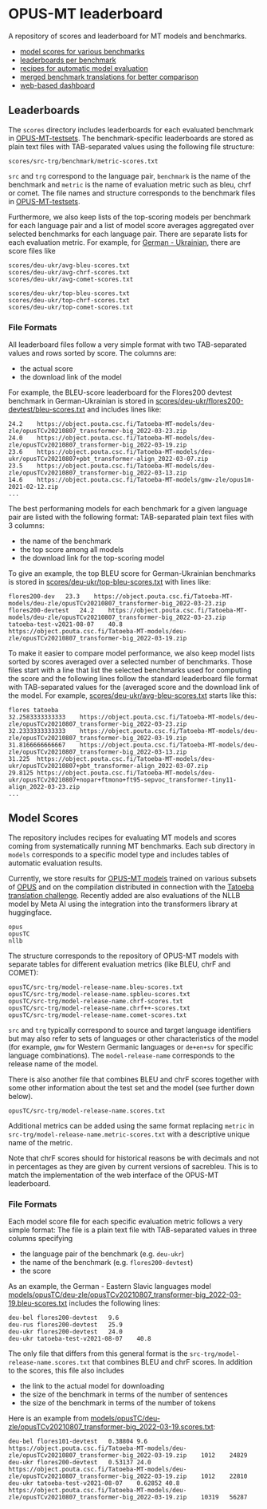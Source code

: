 
# OPUS-MT leaderboard

A repository of scores and leaderboard for MT models and benchmarks.

* [model scores for various benchmarks](models)
* [leaderboards per benchmark](scores)
* [recipes for automatic model evaluation](models)
* [merged benchmark translations for better comparison](compare)
* [web-based dashboard](https://github.com/Helsinki-NLP/OPUS-MT-dashboard)


## Leaderboards

The `scores` directory includes leaderboards for each evaluated benchmark in [OPUS-MT-testsets](https://github.com/Helsinki-NLP/OPUS-MT-testsets/). The benchmark-specific leaderboards are stored as plain text files with TAB-separated values using the following file structure:

```
scores/src-trg/benchmark/metric-scores.txt
```

`src` and `trg` correspond to the language pair, `benchmark` is the name of the benchmark and `metric` is the name of evaluation metric such as bleu, chrf or comet. The file names and structure corresponds to the benchmark files in [OPUS-MT-testsets](https://github.com/Helsinki-NLP/OPUS-MT-testsets). 

Furthermore, we also keep lists of the top-scoring models per benchmark for each language pair and a list of model score averages aggregated over selected benchmarks for each language pair. There are separate lists for each evaluation metric. For example, for [German - Ukrainian](scores/deu-ukr), there are score files like

```
scores/deu-ukr/avg-bleu-scores.txt
scores/deu-ukr/avg-chrf-scores.txt
scores/deu-ukr/avg-comet-scores.txt

scores/deu-ukr/top-bleu-scores.txt
scores/deu-ukr/top-chrf-scores.txt
scores/deu-ukr/top-comet-scores.txt
```

### File Formats

All leaderboard files follow a very simple format with two TAB-separated values and rows sorted by score. The columns are:

* the actual score
* the download link of the model

For example, the BLEU-score leaderboard for the Flores200 devtest benchmark in German-Ukrainian is stored in [scores/deu-ukr/flores200-devtest/bleu-scores.txt](scores/deu-ukr/flores200-devtest/bleu-scores.txt) and includes lines like:

```
24.2	https://object.pouta.csc.fi/Tatoeba-MT-models/deu-zle/opusTCv20210807_transformer-big_2022-03-23.zip
24.0	https://object.pouta.csc.fi/Tatoeba-MT-models/deu-zle/opusTCv20210807_transformer-big_2022-03-19.zip
23.6	https://object.pouta.csc.fi/Tatoeba-MT-models/deu-ukr/opusTCv20210807+pbt_transformer-align_2022-03-07.zip
23.5	https://object.pouta.csc.fi/Tatoeba-MT-models/deu-zle/opusTCv20210807_transformer-big_2022-03-13.zip
14.6	https://object.pouta.csc.fi/Tatoeba-MT-models/gmw-zle/opus1m-2021-02-12.zip
...
```

The best performaning models for each benchmark for a given language pair are listed with the following format: TAB-separated plain text files with 3 columns:

* the name of the benchmark
* the top score among all models
* the download link for the top-scoring model

To give an example, the top BLEU score for German-Ukrainian benchmarks is stored in [scores/deu-ukr/top-bleu-scores.txt](scores/deu-ukr/top-bleu-scores.txt) with lines like:


```
flores200-dev	23.3	https://object.pouta.csc.fi/Tatoeba-MT-models/deu-zle/opusTCv20210807_transformer-big_2022-03-23.zip
flores200-devtest	24.2	https://object.pouta.csc.fi/Tatoeba-MT-models/deu-zle/opusTCv20210807_transformer-big_2022-03-23.zip
tatoeba-test-v2021-08-07	40.8	https://object.pouta.csc.fi/Tatoeba-MT-models/deu-zle/opusTCv20210807_transformer-big_2022-03-19.zip
```


To make it easier to compare model performance, we also keep model lists sorted by scores averaged over a selected number of benchmarks. Those files start with a line that list the selected benchmarks used for computing the score and the following lines follow the standard leaderboard file format with TAB-separated values for the (averaged score and the download link of the model. For example, [scores/deu-ukr/avg-bleu-scores.txt](scores/deu-ukr/avg-bleu-scores.txt) starts like this:


```
flores tatoeba
32.2583333333333	https://object.pouta.csc.fi/Tatoeba-MT-models/deu-zle/opusTCv20210807_transformer-big_2022-03-23.zip
32.2333333333333	https://object.pouta.csc.fi/Tatoeba-MT-models/deu-zle/opusTCv20210807_transformer-big_2022-03-19.zip
31.8166666666667	https://object.pouta.csc.fi/Tatoeba-MT-models/deu-zle/opusTCv20210807_transformer-big_2022-03-13.zip
31.225	https://object.pouta.csc.fi/Tatoeba-MT-models/deu-ukr/opusTCv20210807+pbt_transformer-align_2022-03-07.zip
29.8125	https://object.pouta.csc.fi/Tatoeba-MT-models/deu-ukr/opusTCv20210807+nopar+ftmono+ft95-sepvoc_transformer-tiny11-align_2022-03-23.zip
...
```



## Model Scores


The repository includes recipes for evaluating MT models and scores coming from systematically running MT benchmarks. 
Each sub directory in `models` corresponds to a specific model type and includes tables of automatic evaluation results.

Currently, we store results for [OPUS-MT models](https://github.com/Helsinki-NLP/Opus-MT) trained on various subsets of [OPUS](https://github.com/Helsinki-NLP/OPUS) and on the compilation distributed in connection with the [Tatoeba translation challenge](https://github.com/Helsinki-NLP/Tatoeba-Challenge/). Recently added are also evaluations of the NLLB model by Meta AI using the integration into the transformers library at huggingface.

```
opus
opusTC
nllb
```

The structure corresponds to the repository of OPUS-MT models with separate tables for different evaluation metrics (like BLEU, chrF and COMET):

```
opusTC/src-trg/model-release-name.bleu-scores.txt
opusTC/src-trg/model-release-name.spbleu-scores.txt
opusTC/src-trg/model-release-name.chrf-scores.txt
opusTC/src-trg/model-release-name.chrf++-scores.txt
opusTC/src-trg/model-release-name.comet-scores.txt
```

`src` and `trg` typically correspond to source and target language identifiers but may also refer to sets of languages or other characteristics of the model (for example, `gmw` for Western Germanic languages or `de+en+sv` for specific language combinations). The `model-release-name` corresponds to the release name of the model.

There is also another file that combines BLEU and chrF scores together with some other information about the test set and the model (see further down below).

```
opusTC/src-trg/model-release-name.scores.txt
```

Additional metrics can be added using the same format replacing `metric` in `src-trg/model-release-name.metric-scores.txt` with a descriptive unique name of the metric.

Note that chrF scores should for historical reasons be with decimals and not in percentages as they are given by current versions of sacrebleu. This is to match the implementation of the web interface of the OPUS-MT leaderboard.



### File Formats

Each model score file for each specific evaluation metric follows a very simple format: The file is a plain text file with TAB-separated values in three columns specifying

* the language pair of the benchmark (e.g. `deu-ukr`)
* the name of the benchmark (e.g. `flores200-devtest`)
* the score

As an example, the German - Eastern Slavic languages model [models/opusTC/deu-zle/opusTCv20210807_transformer-big_2022-03-19.bleu-scores.txt](models/opusTC/deu-zle/opusTCv20210807_transformer-big_2022-03-19.bleu-scores.txt) includes the following lines:

```
deu-bel	flores200-devtest	9.6
deu-rus	flores200-devtest	25.9
deu-ukr	flores200-devtest	24.0
deu-ukr	tatoeba-test-v2021-08-07	40.8
```


The only file that differs from this general format is the `src-trg/model-release-name.scores.txt` that combines BLEU and chrF scores. In addition to the scores, this file also includes

* the link to the actual model for downloading
* the size of the benchmark in terms of the number of sentences
* the size of the benchmark in terms of the number of tokens

Here is an example from [models/opusTC/deu-zle/opusTCv20210807_transformer-big_2022-03-19.scores.txt](models/opusTC/deu-zle/opusTCv20210807_transformer-big_2022-03-19.scores.txt):

```
deu-bel	flores101-devtest	0.38804	9.6	https://object.pouta.csc.fi/Tatoeba-MT-models/deu-zle/opusTCv20210807_transformer-big_2022-03-19.zip	1012	24829
deu-ukr	flores200-devtest	0.53137	24.0	https://object.pouta.csc.fi/Tatoeba-MT-models/deu-zle/opusTCv20210807_transformer-big_2022-03-19.zip	1012	22810
deu-ukr	tatoeba-test-v2021-08-07	0.62852	40.8	https://object.pouta.csc.fi/Tatoeba-MT-models/deu-zle/opusTCv20210807_transformer-big_2022-03-19.zip	10319	56287
```


